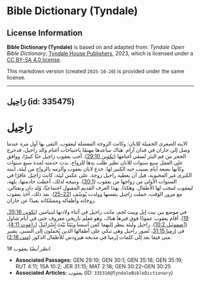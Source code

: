 # Bible Dictionary (Tyndale)

## License Information

**Bible Dictionary (Tyndale)** is based on and adapted from: _Tyndale Open Bible Dictionary_, [Tyndale House Publishers](https://tyndaleopenresources.com/), 2023, which is licensed under a [CC BY-SA 4.0 license](https://creativecommons.org/licenses/by-sa/4.0/legalcode.en).

This markdown version (created `2025-10-20`) is provided under the same license.



--------------------------------

## رَاحِيل (id: 335475)

رَاحِيل
=======

الابنة الصغرى الجميلة للابان؛ وكانت الزوجة المفضلة ليعقوب. التقى بها أول مرة عندما وصل إلى حاران في فدان آرام. هناك ساعدها مهتمًا باحتياجات أغنام والد راحيل، فدحرج الحجر من فم البئر لسقي أغنامها ([تكوين 29:10](https://ref.ly/Gen29:10)). أحب يعقوب رَاحِيل حبًا كبيرًا، ووافق على العمل سبع سنوات للابان نظير طلب يدها للزواج. بدت خدمته لمدة سبع سنوات وكأنها بضعة أيام بسبب حبه الكبير لها. خدع لابان يعقوب وألزمه بالزواج من ليئة، ابنته الكبرى غير المحبوبة، قبل أن يعطيه راحيل زوجة. على عكس ليئة، كانت رَاحِيل عاقرًا في السنوات الأولى من زواجها من يعقوب ([30:1](https://ref.ly/Gen30:1)). ونتيجة لذلك، أعطت خادمتها، بلهة، ليعقوب لتنجب لها الأطفال. وهكذا، بهذا العرف القديم المقبول اجتماعيًا، وُلد دان ونفتالي. مع مرور الوقت، حملت رَاحِيل بنفسها وولدت يُوسُف ([22–25](https://ref.ly/Gen30:22-Gen30:25)). بعد ذلك، أخذ يعقوب زوجاته وأطفاله وممتلكاته بعيدًا عن حاران.

في موضع بين بيت إيل وبيت لحم، ماتت راحيل في أثناء ولادتها لبنيامين ([تكوين 35:16، 19](https://ref.ly/Gen35:16,Gen35:19)). أقام يعقوب عمودًا فوق قبرها هناك، وهو مَعلَم تاريخي معروف حتى في أيام شاول ([1صموئيل 10:2](https://ref.ly/1Sam10:2)). راحيل وليئة ينظر إليهما كمن أسسا وبَنَتَا بَيْتَ إِسْرَائِيلَ ([راعوث 4:11](https://ref.ly/Ruth4:11)). في [إرميا 31:15](https://ref.ly/Jer31:15)، تُصور راحيل وهي تبكي على أطفالها الذين يُحملون إلى السبي. يشير متى فيمَا بعد إلى كلمات إرميا في مذبحة هيرودس للأطفال الذكور ([متى 2:18](https://ref.ly/Matt2:18)).

*انظر أيضًا* يعقوب \#1.

* **Associated Passages:** GEN 29:10; GEN 30:1; GEN 35:16; GEN 35:19; RUT 4:11; 1SA 10:2; JER 31:15; MAT 2:18; GEN 30:22–GEN 30:25
* **Associated Articles:** يعقوب (ID: `335316@TyndaleBibleDictionary`)

